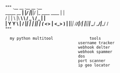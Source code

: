 """              .__   __  .__  __                .__   
  _____  __ __|  |_/  |_|__|/  |_  ____   ____ |  |  
 /     \|  |  \  |\   __\  \   __\/  _ \ /  _ \|  |  
|  Y Y  \  |  /  |_|  | |  ||  | (  <_> |  <_> )  |__
|__|_|  /____/|____/__| |__||__|  \____/ \____/|____/
      \/                                             
      """


      my python multitool                tools  
                                    username tracker 
                                    webhook delter
                                    webhook spammer
                                    dos
                                    port scanner
                                    ip geo locator
                                    
